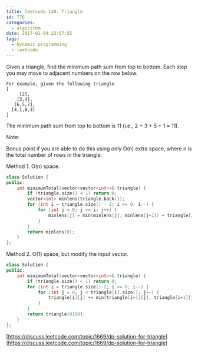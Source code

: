 ```yaml
---
title: leetcode 120. Triangle
id: 776
categories:
  - algorithm
date: 2017-01-04 23:57:55
tags:
  - Dynamic programming
  - leetcode
---
```


Given a triangle, find the minimum path sum from top to bottom. Each step you may move to adjacent numbers on the row below.

    For example, given the following triangle
    [
         [2],
        [3,4],
       [6,5,7],
      [4,1,8,3]
    ]

The minimum path sum from top to bottom is 11 (i.e., 2 + 3 + 5 + 1 = 11).

Note:

Bonus point if you are able to do this using only O(n) extra space, where n is the total number of rows in the triangle.

Method 1\. O(n) space.



``` cpp
class Solution {
public:
    int minimumTotal(vector<vector<int>>& triangle) {
        if (triangle.size() < 1) return 0;
        vector<int> minlens(triangle.back());
        for (int i = triangle.size() - 2; i >= 0; i--) {
            for (int j = 0; j <= i; j++) {
                minlens[j] = min(minlens[j], minlens[j+1]) + triangle[i][j];
            }
        }
        return minlens[0];
    }
};
```

Method 2\. O(1) space, but modify the input vector.



``` cpp
class Solution {
public:
    int minimumTotal(vector<vector<int>>& triangle) {
        if (triangle.size() < 1) return 0;
        for (int i = triangle.size()-2; i >= 0; i--) {
            for (int j = 0; j < triangle[i].size(); j++) {
                triangle[i][j] += min(triangle[i+1][j], triangle[i+1][j+1]);
            }
        }
        return triangle[0][0];
    }
};
```

[https://discuss.leetcode.com/topic/1669/dp-solution-for-triangle](https://discuss.leetcode.com/topic/1669/dp-solution-for-triangle)